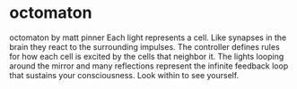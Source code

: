 octomaton
=========

octomaton
by matt pinner
Each light represents a cell. Like synapses in the brain they react to the surrounding impulses.
The controller defines rules for how each cell is excited by the cells that neighbor it.
The lights looping around the mirror and many reflections represent the infinite feedback loop that sustains your consciousness.
Look within to see yourself.
